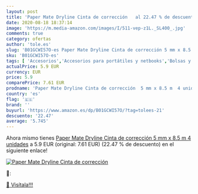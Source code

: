 ```yaml
---
layout: post
title: 'Paper Mate Dryline Cinta de corrección   al 22.47 % de descuento'
date: 2020-08-18 18:37:14
image: 'https://m.media-amazon.com/images/I/511-vep-z1L._SL400_.jpg'
comments: true
category: ofertas
author: 'tole.es'
slug: 'B01GCWI57O-es Paper Mate Dryline Cinta de corrección 5 mm x 8.5 m 4...'
sku: 'B01GCWI57O-es'
tags: [ 'Accesorios','Accesorios para portátiles y netbooks','Bolsas y fundas para portátiles y netbooks','Cámaras analógicas','Cámaras instantáneas analógicas','Electrónica','Fotografía y videocámaras','Herramientas de mano para jardinería','Informática','Jardinería','Jardín','Mochilas para portátiles y netbooks','Tabletas gráficas','Teclados, ratones y periféricos de entrada','Tijeras de podar para jardinería','mate','paper', ]
actualPrice: 5.9 EUR
currency: EUR
price: 5.9
comparePrice: 7.61 EUR
prodname: 'Paper Mate Dryline Cinta de corrección  5 mm x 8.5 m  4 unidades'
country: 'es'
flag: '🇪🇸'
brand: ''
buyurl: 'https://www.amazon.es/dp/B01GCWI57O/?tag=tolees-21'
descuento: '22.47'
average: '5.745'
---
```


Ahora mismo tienes [Paper Mate Dryline Cinta de corrección  5 mm x 8.5 m  4 unidades](https://www.amazon.es/dp/B01GCWI57O/?tag=tolees-21) a 5.9 EUR (original: 7.61 EUR) (22.47 %  de descuento) en el siguiente enlace!

[![Paper Mate Dryline Cinta de corrección  ](https://m.media-amazon.com/images/I/511-vep-z1L._SL400_.jpg)](https://www.amazon.es/dp/B01GCWI57O/?tag=tolees-21)

🔎:


[🛒 Visítala!!!](https://www.amazon.es/dp/B01GCWI57O/?tag=tolees-21)
